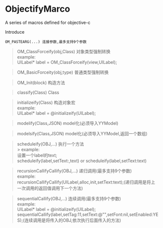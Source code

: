 # ObjectifyMarco
A series of macros defined for objective-c

Introduce

` OM_PASTEARG(...) 连接参数,最多支持9个参数 `

> OM_ClassForceify(obj,Class) 对象类型强制转换</br>
    example:</br>
>           UILabel* label = OM_ClassForceify(view,UILabel);

> OM_BasicForceity(obj,type) 普通类型强制转换</br>

> OM_Init(block) 构造方法</br>

> classify(Class) Class</br>

> initializeify(Class) 构造对象宏</br>
    example:</br>
>           UILabel* label = @initializeify(UILabel);

> modelify(Class,JSON) model化(必须导入YYModel)</br>
    
> modelsify(Class,JSON) model化(必须导入YYModel,返回一个数组)

> scheduleify(OBJ,...) 执行一个方法</br>
    > example:</br>
>            设置一个label的text;</br>
>            scheduleify(label,setText:,text) or scheduleify(label,setText:text)

> recursionCallifyCallify(OBJ,...) 递归调用(最多支持9个参数)</br>
    example:</br>
>           recursionCallifyCallify(UILabel,alloc,init,setText:text);(递归调用是将上一次调用的返回值调用下一个方法)

> sequentialCallify(OBJ,...) 连续调用(最多支持9个参数)</br>
    example:</br>
>           UILabel* label = @initializeify(UILabel);</br>
>           sequentialCallify(label,setTag:11,setText:@"",setFont:nil,setEnabled:YES);(连续调用是将传入的OBJ,依次执行后面传入的方法)
